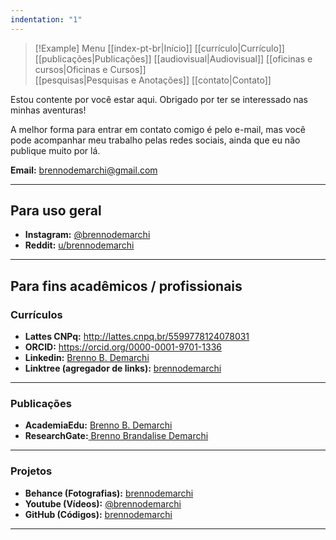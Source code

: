 ```yaml
---
indentation: "1"
---
```

> [!Example] Menu
> [[index-pt-br|Início]] [[currículo|Currículo]]  [[publicações|Publicações]] [[audiovisual|Audiovisual]] [[oficinas e cursos|Oficinas e Cursos]]  
> [[pesquisas|Pesquisas e Anotações]] [[contato|Contato]]

Estou contente por você estar aqui. Obrigado por ter se interessado nas minhas aventuras! 

A melhor forma para entrar em contato comigo é pelo e-mail, mas você pode acompanhar meu trabalho pelas redes sociais, ainda que eu não publique muito por lá.

**Email:** brennodemarchi@gmail.com

---
## Para uso geral

* **Instagram:** [@brennodemarchi](https://www.instagram.com/brennodemarchi/)
* **Reddit:** [u/brennodemarchi](https://www.reddit.com/user/brennodemarchi/)

---
## Para fins acadêmicos / profissionais

### Currículos 

* **Lattes CNPq:** http://lattes.cnpq.br/5599778124078031
* **ORCID:** https://orcid.org/0000-0001-9701-1336 
* **Linkedin:** [Brenno B. Demarchi](https://www.linkedin.com/in/brennodemarchi/)
* **Linktree (agregador de links):** [brennodemarchi](https://linktr.ee/brennodemarchi)

---
### Publicações

* **AcademiaEdu:** [Brenno B. Demarchi](https://ufsc.academia.edu/BrennoDemarchi)
* **ResearchGate:**[ Brenno Brandalise Demarchi](https://www.researchgate.net/profile/Brenno-Brandalise-Demarchi)

---
### Projetos

* **Behance (Fotografias):** [brennodemarchi](https://www.behance.net/brennodemarchi)
* **Youtube (Vídeos):** [@brennodemarchi](https://www.youtube.com/@brennodemarchi)
* **GitHub (Códigos):** [brennodemarchi](https://github.com/brennodemarchi)

---
